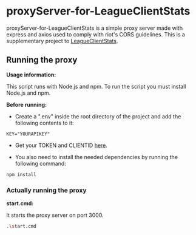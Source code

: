 
# proxyServer-for-LeagueClientStats

proxyServer-for-LeagueClientStats is a simple proxy server made with express and axios used to comply with riot's CORS guidelines. This is a supplementary project to [LeagueClientStats](https://github.com/psikoo/LeagueClientStats).

## Running the proxy

**Usage information:**

This script runs with Node.js and npm. To run the script you must install Node.js and npm.

**Before running:**

- Create a ".env" inside the root directory of the project and add the following contents to it:
``` env
KEY="YOURAPIKEY"

```
- Get your TOKEN and CLIENTID [here](https://developer.riotgames.com/).

- You also need to install the needed dependencies by running the following command:

```bash
npm install
```

### Actually running the proxy

**start.cmd:**

It starts the proxy server on port 3000.
```bash
.\start.cmd
```
